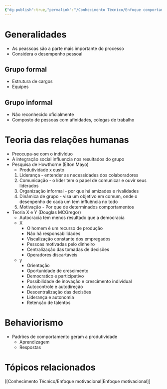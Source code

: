 ```yaml
---
{"dg-publish":true,"permalink":"/Conhecimento Técnico/Enfoque comportamental/","created":"","updated":""}
---
```


# Generalidades
- As peassoas são a parte mais importante do processo
- Considera o desempenho pessoal

## Grupo formal
- Estrutura de cargos
- Equipes

## Grupo informal
 - Não reconhecido oficialmente
 - Composto de pessoas com afinidades, colegas de trabalho

# Teoria das relações humanas
- Preocupa-se com o indivíduo
- A integração social influencia nos resultados do grupo
- Pesquisa de Howthorne (Elton Mayo)
	- Produtividade x custo
	1. Liderança - entender as necessidades dos colaboradores
	2. Comunicação - o líder tem o papel de comunicar e ouvir seus liderados
	3. Organização informal - por que há amizades e rivalidades
	4. Dinâmica de grupo - visa um objetivo em comum, onde o desenpenho de cada um tem influência no todo
	5. Motivação - Por que de determinados comportamentos
- Teoria X e Y (Douglas MCGregor)
	- Autocracia tem menos resultado que a democracia
	- X
		- O homem é um recurso de produção
		- Não há responsabilidades
		- Viscalização constante dos empregados
		- Pessoas motivadas pelo dinheiro
		- Centralização das tomadas de decisões 
		- Operadores discartáveis
	- y
		- Orientação
		- Oportunidade de crescimento
		- Democratico e participativo
		- Possibilidade de inovação e crescimento individual
		- Autocontrole e autodireção
		- Descentralização das decisões
		- Liderança e autonomia
		- Retenção de talentos

# Behaviorismo
- Padrões de comportamento geram a produtividade 
	- Aprendizagem
	- Respostas

# Tópicos relacionados
[[Conhecimento Técnico/Enfoque motivacional\|Enfoque motivacional]]
